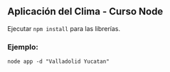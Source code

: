 ## Aplicación del Clima - Curso Node

Ejecutar ```npm install``` para las librerías.

### Ejemplo:
```
node app -d "Valladolid Yucatan"
```
